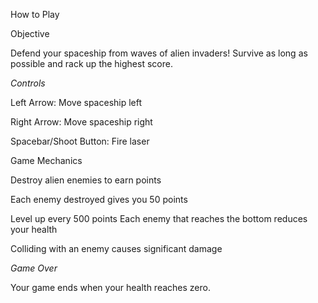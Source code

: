 How to Play 

Objective 

Defend your spaceship from waves of alien invaders! Survive as long as possible and rack up the highest score.

*Controls*

Left Arrow: Move spaceship left

Right Arrow: Move spaceship right

Spacebar/Shoot Button: Fire laser

Game Mechanics 

Destroy alien enemies to earn points 

Each enemy destroyed gives you 50 points 

Level up every 500 points Each enemy that reaches the bottom reduces your health 

Colliding with an enemy causes significant damage 

*Game Over* 

Your game ends when your health reaches zero. 
